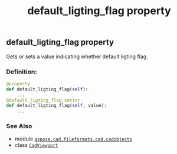 ﻿---
title: default_ligting_flag property
second_title: Aspose.CAD for Python via .NET API References
description: 
type: docs
weight: 260
url: /python-net/aspose.cad.fileformats.cad.cadobjects/cadviewport/default_ligting_flag/
is_root: false
---

## default_ligting_flag property


Gets or sets a value indicating whether default ligting flag.
### Definition:
```python
@property
def default_ligting_flag(self):
    ...
@default_ligting_flag.setter
def default_ligting_flag(self, value):
    ...
```

### See Also
* module [`aspose.cad.fileformats.cad.cadobjects`](../../)
* class [`CadViewport`](/cad/python-net/aspose.cad.fileformats.cad.cadobjects/cadviewport)
